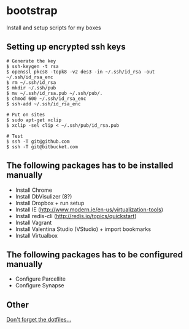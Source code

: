 bootstrap
=========

Install and setup scripts for my boxes

## Setting up encrypted ssh keys

	# Generate the key
	$ ssh-keygen -t rsa
	$ openssl pkcs8 -topk8 -v2 des3 -in ~/.ssh/id_rsa -out ~/.ssh/id_rsa_enc
	$ rm ~/.ssh/id_rsa
	$ mkdir ~/.ssh/pub
	$ mv ~/.ssh/id_rsa.pub ~/.ssh/pub/.
	$ chmod 600 ~/.ssh/id_rsa_enc
	$ ssh-add ~/.ssh/id_rsa_enc

	# Put on sites
	$ sudo apt-get xclip
	$ xclip -sel clip < ~/.ssh/pub/id_rsa.pub

	# Test
	$ ssh -T git@github.com
	$ ssh -T git@bitbucket.com


## The following packages has to be installed manually

* Install Chrome
* Install DbVisulizer (8?)
* Install Dropbox + run setup
* Install IE (http://www.modern.ie/en-us/virtualization-tools)
* Install redis-cli (http://redis.io/topics/quickstart)
* Install Vagrant
* Install Valentina Studio (VStudio) + import bookmarks
* Install Virtualbox


## The following packages has to be configured manually

* Configure Parcellite
* Configure Synapse


## Other

[Don't forget the dotfiles...](http://www.github.com/niklasae/dotfiles)
